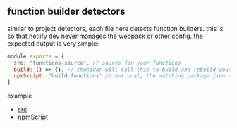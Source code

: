 ## function builder detectors

similar to project detectors, each file here detects function builders. this is so that netlify dev never manages the webpack or other config. the expected output is very simple:

```js
module.exports = {
  src: 'functions-source', // source for your functions
  build: () => {}, // chokidar will call this to build and rebuild your function
  npmScript: 'build:functions' // optional, the matching package.json script that calls your function builder
}
```

example

- [src](https://github.com/netlify/netlify-dev-plugin/blob/6a3992746ae490881105fbed2e11ca444f79e44e/src/function-builder-detectors/netlify-lambda.js#L29)
- [npmScript](https://github.com/netlify/netlify-dev-plugin/blob/6a3992746ae490881105fbed2e11ca444f79e44e/src/function-builder-detectors/netlify-lambda.js#L30)
